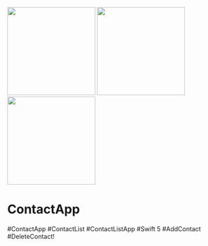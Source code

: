 <img src="https://user-images.githubusercontent.com/82731243/190872434-95a35d47-399e-48b1-b721-44604cbf17e5.png" data-canonical-src="https://gyazo.com/eb5c5741b6a9a16c692170a41a49c858.png" width="200" /> <img src="https://user-images.githubusercontent.com/82731243/190872433-e01014f7-929d-44ae-af60-cff9f6ea7b93.png" data-canonical-src="https://gyazo.com/eb5c5741b6a9a16c692170a41a49c858.png" width="200" /> <img src="https://user-images.githubusercontent.com/82731243/190872423-abbae8d7-957a-4a44-b7c5-56ee338d047f.png" data-canonical-src="https://gyazo.com/eb5c5741b6a9a16c692170a41a49c858.png" width="200" />


# ContactApp
#ContactApp 
#ContactList
#ContactListApp
#Swift 5
#AddContact
#DeleteContact!
